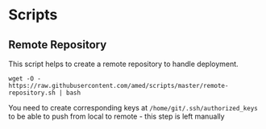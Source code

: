 # Scripts

## Remote Repository
This script helps to create a remote repository to handle deployment.

```
wget -O - https://raw.githubusercontent.com/amed/scripts/master/remote-repository.sh | bash
```

You need to create corresponding keys at `/home/git/.ssh/authorized_keys` to be able to push from local to remote - this step is left manually
